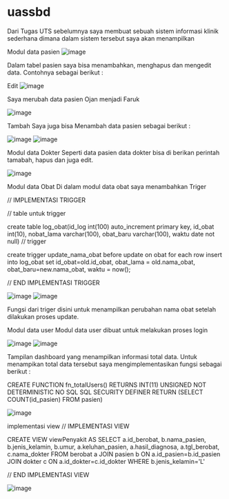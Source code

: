 # uassbd
Dari Tugas UTS sebelumnya saya membuat sebuah sistem informasi klinik sederhana dimana dalam sistem tersebut saya akan menampilkan

Modul data pasien
![image](https://user-images.githubusercontent.com/101730390/177023174-3c508d8a-4606-41e6-9b05-e4d2b3b77e56.png)


Dalam tabel pasien saya bisa menambahkan, menghapus dan mengedit data. Contohnya sebagai berikut :

Edit
![image](https://user-images.githubusercontent.com/101730390/177023221-4207f515-f965-4815-9166-ae4797d5b211.png)


Saya merubah data pasien Ojan menjadi Faruk

![image](https://user-images.githubusercontent.com/101730390/177023245-df09a526-6ff4-499e-af53-9302e93749ae.png)


Tambah
Saya juga bisa Menambah data pasien sebagai berikut :

![image](https://user-images.githubusercontent.com/101730390/177023279-6eefe554-1053-4fa5-8c7d-1124d37a9e59.png)
![image](https://user-images.githubusercontent.com/101730390/177023284-a848a3ee-854e-4d9c-baab-19aaf7271148.png)


Modul data Dokter
Seperti data pasien data dokter bisa di berikan perintah tamabah, hapus dan juga edit.

![image](https://user-images.githubusercontent.com/101730390/177023301-63d58c89-f554-4e80-b42c-80891c124b41.png)


Modul data Obat
Di dalam modul data obat saya menambahkan Triger

// IMPLEMENTASI TRIGGER

// table untuk trigger

create table log_obat(id_log int(100) auto_increment primary key, id_obat int(10), nobat_lama varchar(100), obat_baru varchar(100), waktu date not null) // trigger

create trigger update_nama_obat before update on obat for each row insert into log_obat set id_obat=old.id_obat, obat_lama = old.nama_obat, obat_baru=new.nama_obat, waktu = now();

// END IMPLEMENTASI TRIGGER

![image](https://user-images.githubusercontent.com/101730390/177023449-bdae0dcb-5c27-46fc-8043-da4f4a92e6dd.png)
![image](https://user-images.githubusercontent.com/101730390/177023455-9e719b09-7b8b-4492-a5eb-c051a3d31a17.png)


Fungsi dari triger disini untuk menampilkan perubahan nama obat setelah dilakukan proses update.

Modul data user
Modul data user dibuat untuk melakukan proses login

![image](https://user-images.githubusercontent.com/101730390/177023609-976df45a-010a-40da-a55f-5a225a603b29.png)
![image](https://user-images.githubusercontent.com/101730390/177023726-e2ca86e9-eecd-4a7a-92d2-c57f889add61.png)

Tampilan dashboard yang menampilkan informasi total data. Untuk menampikan total data tersebut saya mengimplementasikan fungsi sebagai berikut :

CREATE FUNCTION fn_totalUsers() RETURNS INT(11) UNSIGNED NOT DETERMINISTIC NO SQL SQL SECURITY DEFINER RETURN (SELECT COUNT(id_pasien) FROM pasien)

![image](https://user-images.githubusercontent.com/101730390/177024233-f2c46ec9-6eae-4db2-b375-e53dd6733cba.png)


implementasi view
// IMPLEMENTASI VIEW

CREATE VIEW viewPenyakit AS SELECT a.id_berobat, b.nama_pasien, b.jenis_kelamin, b.umur, a.keluhan_pasien, a.hasil_diagnosa, a.tgl_berobat, c.nama_dokter FROM berobat a JOIN pasien b ON a.id_pasien=b.id_pasien JOIN dokter c ON a.id_dokter=c.id_dokter WHERE b.jenis_kelamin='L'

// END IMPLEMENTASI VIEW

![image](https://user-images.githubusercontent.com/101730390/177024247-01c182bf-63ff-4701-97e4-a3fbefa7f379.png)
